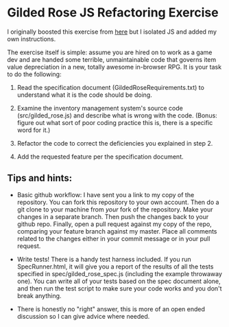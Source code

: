 # Gilded Rose JS Refactoring Exercise

I originally boosted this exercise from [here](https://github.com/emilybache/GildedRose-Refactoring-Kata) but I isolated JS and added my own instructions.

The exercise itself is simple: assume you are hired on to work as a game dev and are handed some terrible, unmaintainable code that governs item value depreciation in a new, totally awesome in-browser RPG. It is your task to do the following:

1. Read the specification document (GildedRoseRequirements.txt) to understand what it is the code should be doing.

2. Examine the inventory management system's source code (src/gilded_rose.js) and describe what is wrong with the code. (Bonus: figure out what sort of poor coding practice this is, there is a specific word for it.)

3. Refactor the code to correct the deficiencies you explained in step 2.

4. Add the requested feature per the specification document.

## Tips and hints:

* Basic github workflow: I have sent you a link to my copy of the repository. You can fork this repository to your own account. Then do a git clone to your machine from *your* fork of the repository. Make your changes in a separate branch. Then push the changes back to your github repo. Finally, open a pull request against my copy of the repo, comparing your feature branch against my master. Place all comments related to the changes either in your commit message or in your pull request.

* Write tests! There is a handy test harness included. If you run SpecRunner.html, it will give you a report of the results of all the tests specified in spec/gilded_rose_spec.js (including the example throwaway one). You can write all of your tests based on the spec document alone, and then run the test script to make sure your code works and you don't break anything.

* There is honestly no "right" answer, this is more of an open ended discussion so I can give advice where needed.
